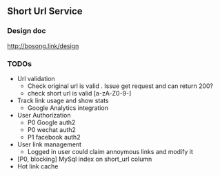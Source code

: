 ## Short Url Service

### Design doc

http://bosong.link/design

### TODOs

- Url validation
  - Check original url is valid . Issue get request and can return 200?
  - check short url is valid [a-zA-Z0-9-]
- Track link usage and show stats 
  - Google Analytics integration
- User Authorization
  - P0 Google auth2
  - P0 wechat auth2
  - P1 facebook auth2
- User link management
  - Logged in user could claim annoymous links and modify it
- [P0, blocking] MySql index on short_url column
- Hot link cache
